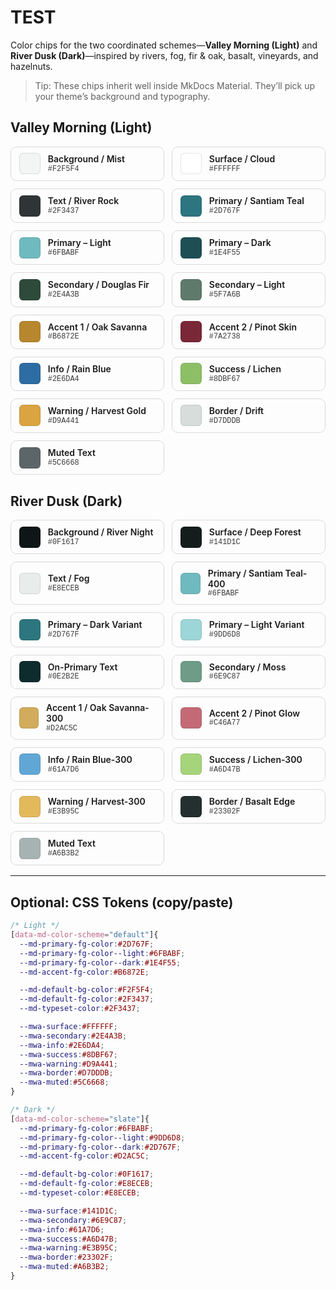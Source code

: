 # TEST

Color chips for the two coordinated schemes—**Valley Morning (Light)** and **River Dusk (Dark)**—inspired by rivers, fog, fir & oak, basalt, vineyards, and hazelnuts.

> Tip: These chips inherit well inside MkDocs Material. They’ll pick up your theme’s background and typography.

<style>
  .chips{display:grid;grid-template-columns:repeat(auto-fill,minmax(220px,1fr));gap:.75rem;margin:1rem 0}
  .chip{display:flex;align-items:center;gap:.75rem;padding:.6rem .8rem;border:1px solid var(--mwa-border,rgba(0,0,0,.14));border-radius:.6rem;background:var(--mwa-surface,transparent)}
  .swatch{width:2rem;height:2rem;border-radius:.4rem;border:1px solid rgba(0,0,0,.1)}
  .meta{display:flex;flex-direction:column;line-height:1.2}
  .name{font-weight:600}
  .hex{font-family:ui-monospace,SFMono-Regular,Menlo,Consolas,"Liberation Mono","Courier New",monospace;font-size:.85em;opacity:.85}
  [data-md-color-scheme="slate"] .chip{border-color:var(--mwa-border,rgba(255,255,255,.22))}
  [data-md-color-scheme="slate"] .swatch{border-color:rgba(255,255,255,.18)}
</style>

## Valley Morning (Light)

<div class="chips">

  <div class="chip"><span class="swatch" style="background:#F2F5F4"></span><div class="meta"><span class="name">Background / Mist</span><span class="hex">#F2F5F4</span></div></div>

  <div class="chip"><span class="swatch" style="background:#FFFFFF"></span><div class="meta"><span class="name">Surface / Cloud</span><span class="hex">#FFFFFF</span></div></div>

  <div class="chip"><span class="swatch" style="background:#2F3437"></span><div class="meta"><span class="name">Text / River Rock</span><span class="hex">#2F3437</span></div></div>

  <div class="chip"><span class="swatch" style="background:#2D767F"></span><div class="meta"><span class="name">Primary / Santiam Teal</span><span class="hex">#2D767F</span></div></div>

  <div class="chip"><span class="swatch" style="background:#6FBABF"></span><div class="meta"><span class="name">Primary – Light</span><span class="hex">#6FBABF</span></div></div>

  <div class="chip"><span class="swatch" style="background:#1E4F55"></span><div class="meta"><span class="name">Primary – Dark</span><span class="hex">#1E4F55</span></div></div>

  <div class="chip"><span class="swatch" style="background:#2E4A3B"></span><div class="meta"><span class="name">Secondary / Douglas Fir</span><span class="hex">#2E4A3B</span></div></div>

  <div class="chip"><span class="swatch" style="background:#5F7A6B"></span><div class="meta"><span class="name">Secondary – Light</span><span class="hex">#5F7A6B</span></div></div>

  <div class="chip"><span class="swatch" style="background:#B6872E"></span><div class="meta"><span class="name">Accent 1 / Oak Savanna</span><span class="hex">#B6872E</span></div></div>

  <div class="chip"><span class="swatch" style="background:#7A2738"></span><div class="meta"><span class="name">Accent 2 / Pinot Skin</span><span class="hex">#7A2738</span></div></div>

  <div class="chip"><span class="swatch" style="background:#2E6DA4"></span><div class="meta"><span class="name">Info / Rain Blue</span><span class="hex">#2E6DA4</span></div></div>

  <div class="chip"><span class="swatch" style="background:#8DBF67"></span><div class="meta"><span class="name">Success / Lichen</span><span class="hex">#8DBF67</span></div></div>

  <div class="chip"><span class="swatch" style="background:#D9A441"></span><div class="meta"><span class="name">Warning / Harvest Gold</span><span class="hex">#D9A441</span></div></div>

  <div class="chip"><span class="swatch" style="background:#D7DDDB"></span><div class="meta"><span class="name">Border / Drift</span><span class="hex">#D7DDDB</span></div></div>

  <div class="chip"><span class="swatch" style="background:#5C6668"></span><div class="meta"><span class="name">Muted Text</span><span class="hex">#5C6668</span></div></div>

</div>

## River Dusk (Dark)

<div class="chips">

  <div class="chip"><span class="swatch" style="background:#0F1617"></span><div class="meta"><span class="name">Background / River Night</span><span class="hex">#0F1617</span></div></div>

  <div class="chip"><span class="swatch" style="background:#141D1C"></span><div class="meta"><span class="name">Surface / Deep Forest</span><span class="hex">#141D1C</span></div></div>

  <div class="chip"><span class="swatch" style="background:#E8ECEB"></span><div class="meta"><span class="name">Text / Fog</span><span class="hex">#E8ECEB</span></div></div>

  <div class="chip"><span class="swatch" style="background:#6FBABF"></span><div class="meta"><span class="name">Primary / Santiam Teal-400</span><span class="hex">#6FBABF</span></div></div>

  <div class="chip"><span class="swatch" style="background:#2D767F"></span><div class="meta"><span class="name">Primary – Dark Variant</span><span class="hex">#2D767F</span></div></div>

  <div class="chip"><span class="swatch" style="background:#9DD6D8"></span><div class="meta"><span class="name">Primary – Light Variant</span><span class="hex">#9DD6D8</span></div></div>

  <div class="chip"><span class="swatch" style="background:#0E2B2E"></span><div class="meta"><span class="name">On-Primary Text</span><span class="hex">#0E2B2E</span></div></div>

  <div class="chip"><span class="swatch" style="background:#6E9C87"></span><div class="meta"><span class="name">Secondary / Moss</span><span class="hex">#6E9C87</span></div></div>

  <div class="chip"><span class="swatch" style="background:#D2AC5C"></span><div class="meta"><span class="name">Accent 1 / Oak Savanna-300</span><span class="hex">#D2AC5C</span></div></div>

  <div class="chip"><span class="swatch" style="background:#C46A77"></span><div class="meta"><span class="name">Accent 2 / Pinot Glow</span><span class="hex">#C46A77</span></div></div>

  <div class="chip"><span class="swatch" style="background:#61A7D6"></span><div class="meta"><span class="name">Info / Rain Blue-300</span><span class="hex">#61A7D6</span></div></div>

  <div class="chip"><span class="swatch" style="background:#A6D47B"></span><div class="meta"><span class="name">Success / Lichen-300</span><span class="hex">#A6D47B</span></div></div>

  <div class="chip"><span class="swatch" style="background:#E3B95C"></span><div class="meta"><span class="name">Warning / Harvest-300</span><span class="hex">#E3B95C</span></div></div>

  <div class="chip"><span class="swatch" style="background:#23302F"></span><div class="meta"><span class="name">Border / Basalt Edge</span><span class="hex">#23302F</span></div></div>

  <div class="chip"><span class="swatch" style="background:#A6B3B2"></span><div class="meta"><span class="name">Muted Text</span><span class="hex">#A6B3B2</span></div></div>

</div>

---

## Optional: CSS Tokens (copy/paste)

```css
/* Light */
[data-md-color-scheme="default"]{
  --md-primary-fg-color:#2D767F;
  --md-primary-fg-color--light:#6FBABF;
  --md-primary-fg-color--dark:#1E4F55;
  --md-accent-fg-color:#B6872E;

  --md-default-bg-color:#F2F5F4;
  --md-default-fg-color:#2F3437;
  --md-typeset-color:#2F3437;

  --mwa-surface:#FFFFFF;
  --mwa-secondary:#2E4A3B;
  --mwa-info:#2E6DA4;
  --mwa-success:#8DBF67;
  --mwa-warning:#D9A441;
  --mwa-border:#D7DDDB;
  --mwa-muted:#5C6668;
}

/* Dark */
[data-md-color-scheme="slate"]{
  --md-primary-fg-color:#6FBABF;
  --md-primary-fg-color--light:#9DD6D8;
  --md-primary-fg-color--dark:#2D767F;
  --md-accent-fg-color:#D2AC5C;

  --md-default-bg-color:#0F1617;
  --md-default-fg-color:#E8ECEB;
  --md-typeset-color:#E8ECEB;

  --mwa-surface:#141D1C;
  --mwa-secondary:#6E9C87;
  --mwa-info:#61A7D6;
  --mwa-success:#A6D47B;
  --mwa-warning:#E3B95C;
  --mwa-border:#23302F;
  --mwa-muted:#A6B3B2;
}
